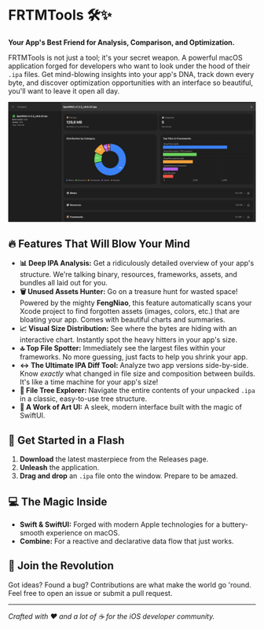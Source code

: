 # FRTMTools 🛠️✨

**Your App's Best Friend for Analysis, Comparison, and Optimization.**

FRTMTools is not just a tool; it's your secret weapon. A powerful macOS application forged for developers who want to look under the hood of their `.ipa` files. Get mind-blowing insights into your app's DNA, track down every byte, and discover optimization opportunities with an interface so beautiful, you'll want to leave it open all day.

![FRTMTools Screenshot](AppScreenshot.png)

## 🔥 Features That Will Blow Your Mind

*   **📊 Deep IPA Analysis:** Get a ridiculously detailed overview of your app's structure. We're talking binary, resources, frameworks, assets, and bundles all laid out for you.
*   **🗑️ Unused Assets Hunter:** Go on a treasure hunt for wasted space! Powered by the mighty **FengNiao**, this feature automatically scans your Xcode project to find forgotten assets (images, colors, etc.) that are bloating your app. Comes with beautiful charts and summaries.
*   **📈 Visual Size Distribution:** See where the bytes are hiding with an interactive chart. Instantly spot the heavy hitters in your app's size.
*   **🔝 Top File Spotter:** Immediately see the largest files within your frameworks. No more guessing, just facts to help you shrink your app.
*   **↔️ The Ultimate IPA Diff Tool:** Analyze two app versions side-by-side. Know *exactly* what changed in file size and composition between builds. It's like a time machine for your app's size!
*   **🌳 File Tree Explorer:** Navigate the entire contents of your unpacked `.ipa` in a classic, easy-to-use tree structure.
*   **🎨 A Work of Art UI:** A sleek, modern interface built with the magic of SwiftUI.

## 🚀 Get Started in a Flash

1.  **Download** the latest masterpiece from the Releases page.
2.  **Unleash** the application.
3.  **Drag and drop** an `.ipa` file onto the window. Prepare to be amazed.

## 💻 The Magic Inside

*   **Swift & SwiftUI:** Forged with modern Apple technologies for a buttery-smooth experience on macOS.
*   **Combine:** For a reactive and declarative data flow that just works.

## 🙏 Join the Revolution

Got ideas? Found a bug? Contributions are what make the world go 'round. Feel free to open an issue or submit a pull request.

---

*Crafted with ❤️ and a lot of ☕ for the iOS developer community.*
